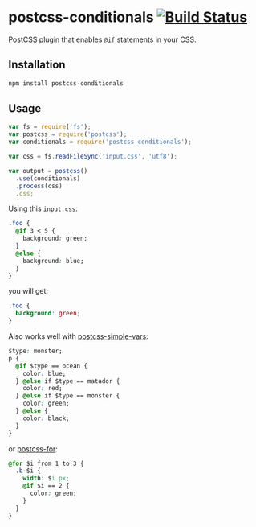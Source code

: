 # postcss-conditionals [![Build Status][ci-img]][ci]

[PostCSS] plugin that enables ```@if``` statements in your CSS.

[PostCSS]: https://github.com/postcss/postcss
[ci-img]:  https://travis-ci.org/andyjansson/postcss-conditionals.svg
[ci]:      https://travis-ci.org/andyjansson/postcss-conditionals

## Installation

```js
npm install postcss-conditionals
```

## Usage

```js
var fs = require('fs');
var postcss = require('postcss');
var conditionals = require('postcss-conditionals');

var css = fs.readFileSync('input.css', 'utf8');

var output = postcss()
  .use(conditionals)
  .process(css)
  .css;
```

Using this ```input.css```: 

```css
.foo {
  @if 3 < 5 {
    background: green;
  }
  @else {
    background: blue;
  }
}
```

you will get:

```css
.foo {
  background: green;
}
```

Also works well with [postcss-simple-vars]:

```css
$type: monster;
p {
  @if $type == ocean {
    color: blue;
  } @else if $type == matador {
    color: red;
  } @else if $type == monster {
    color: green;
  } @else {
    color: black;
  }
}
```
[postcss-simple-vars]: https://github.com/postcss/postcss-simple-vars

or [postcss-for]:

```css
@for $i from 1 to 3 {
  .b-$i { 
    width: $i px;
    @if $i == 2 {
      color: green;
    }
  }
}
```

[postcss-for]: https://github.com/antyakushev/postcss-for